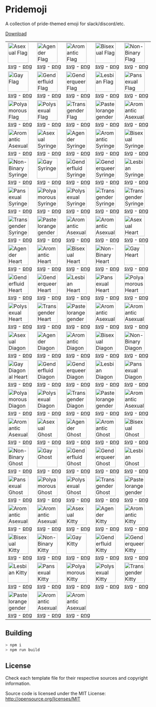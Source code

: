Pridemoji
=========

A collection of pride-themed emoji for slack/discord/etc.

[Download](https://github.com/Tschrock/pridemoji/releases/latest/download/pridemoji.zip)

<!-- EMOJIGRID -->
| | | | | |
|-|-|-|-|-|
|<img src="https://pridemoji.cp3.es//png/ace-flag.png" height="64" title="Asexual Flag"/><br/> [svg](https://pridemoji.cp3.es//svg/ace-flag.svg) - [png](https://pridemoji.cp3.es//png/ace-flag.png)|<img src="https://pridemoji.cp3.es//png/agender-flag.png" height="64" title="Agender Flag"/><br/> [svg](https://pridemoji.cp3.es//svg/agender-flag.svg) - [png](https://pridemoji.cp3.es//png/agender-flag.png)|<img src="https://pridemoji.cp3.es//png/aro-flag.png" height="64" title="Aromantic Flag"/><br/> [svg](https://pridemoji.cp3.es//svg/aro-flag.svg) - [png](https://pridemoji.cp3.es//png/aro-flag.png)|<img src="https://pridemoji.cp3.es//png/bi-flag.png" height="64" title="Bisexual Flag"/><br/> [svg](https://pridemoji.cp3.es//svg/bi-flag.svg) - [png](https://pridemoji.cp3.es//png/bi-flag.png)|<img src="https://pridemoji.cp3.es//png/enby-flag.png" height="64" title="Non-Binary Flag"/><br/> [svg](https://pridemoji.cp3.es//svg/enby-flag.svg) - [png](https://pridemoji.cp3.es//png/enby-flag.png)|
|<img src="https://pridemoji.cp3.es//png/gay-flag.png" height="64" title="Gay Flag"/><br/> [svg](https://pridemoji.cp3.es//svg/gay-flag.svg) - [png](https://pridemoji.cp3.es//png/gay-flag.png)|<img src="https://pridemoji.cp3.es//png/fluid-flag.png" height="64" title="Genderfluid Flag"/><br/> [svg](https://pridemoji.cp3.es//svg/fluid-flag.svg) - [png](https://pridemoji.cp3.es//png/fluid-flag.png)|<img src="https://pridemoji.cp3.es//png/genderqueer-flag.png" height="64" title="Genderqueer Flag"/><br/> [svg](https://pridemoji.cp3.es//svg/genderqueer-flag.svg) - [png](https://pridemoji.cp3.es//png/genderqueer-flag.png)|<img src="https://pridemoji.cp3.es//png/lesbian-flag.png" height="64" title="Lesbian Flag"/><br/> [svg](https://pridemoji.cp3.es//svg/lesbian-flag.svg) - [png](https://pridemoji.cp3.es//png/lesbian-flag.png)|<img src="https://pridemoji.cp3.es//png/pan-flag.png" height="64" title="Pansexual Flag"/><br/> [svg](https://pridemoji.cp3.es//svg/pan-flag.svg) - [png](https://pridemoji.cp3.es//png/pan-flag.png)|
|<img src="https://pridemoji.cp3.es//png/polyamorous-flag.png" height="64" title="Polyamorous Flag"/><br/> [svg](https://pridemoji.cp3.es//svg/polyamorous-flag.svg) - [png](https://pridemoji.cp3.es//png/polyamorous-flag.png)|<img src="https://pridemoji.cp3.es//png/polysexual-flag.png" height="64" title="Polysexual Flag"/><br/> [svg](https://pridemoji.cp3.es//svg/polysexual-flag.svg) - [png](https://pridemoji.cp3.es//png/polysexual-flag.png)|<img src="https://pridemoji.cp3.es//png/trans-flag.png" height="64" title="Transgender Flag"/><br/> [svg](https://pridemoji.cp3.es//svg/trans-flag.svg) - [png](https://pridemoji.cp3.es//png/trans-flag.png)|<img src="https://pridemoji.cp3.es//png/pastelorangegender-flag.png" height="64" title="Pastelorangegender Flag"/><br/> [svg](https://pridemoji.cp3.es//svg/pastelorangegender-flag.svg) - [png](https://pridemoji.cp3.es//png/pastelorangegender-flag.png)|<img src="https://pridemoji.cp3.es//png/aroace-flag.png" height="64" title="Aromantic Asexual Flag"/><br/> [svg](https://pridemoji.cp3.es//svg/aroace-flag.svg) - [png](https://pridemoji.cp3.es//png/aroace-flag.png)|
|<img src="https://pridemoji.cp3.es//png/aroace-alt-flag.png" height="64" title="Aromantic Asexual Flag (Alt)"/><br/> [svg](https://pridemoji.cp3.es//svg/aroace-alt-flag.svg) - [png](https://pridemoji.cp3.es//png/aroace-alt-flag.png)|<img src="https://pridemoji.cp3.es//png/ace-syringe.png" height="64" title="Asexual Syringe"/><br/> [svg](https://pridemoji.cp3.es//svg/ace-syringe.svg) - [png](https://pridemoji.cp3.es//png/ace-syringe.png)|<img src="https://pridemoji.cp3.es//png/agender-syringe.png" height="64" title="Agender Syringe"/><br/> [svg](https://pridemoji.cp3.es//svg/agender-syringe.svg) - [png](https://pridemoji.cp3.es//png/agender-syringe.png)|<img src="https://pridemoji.cp3.es//png/aro-syringe.png" height="64" title="Aromantic Syringe"/><br/> [svg](https://pridemoji.cp3.es//svg/aro-syringe.svg) - [png](https://pridemoji.cp3.es//png/aro-syringe.png)|<img src="https://pridemoji.cp3.es//png/bi-syringe.png" height="64" title="Bisexual Syringe"/><br/> [svg](https://pridemoji.cp3.es//svg/bi-syringe.svg) - [png](https://pridemoji.cp3.es//png/bi-syringe.png)|
|<img src="https://pridemoji.cp3.es//png/enby-syringe.png" height="64" title="Non-Binary Syringe"/><br/> [svg](https://pridemoji.cp3.es//svg/enby-syringe.svg) - [png](https://pridemoji.cp3.es//png/enby-syringe.png)|<img src="https://pridemoji.cp3.es//png/gay-syringe.png" height="64" title="Gay Syringe"/><br/> [svg](https://pridemoji.cp3.es//svg/gay-syringe.svg) - [png](https://pridemoji.cp3.es//png/gay-syringe.png)|<img src="https://pridemoji.cp3.es//png/fluid-syringe.png" height="64" title="Genderfluid Syringe"/><br/> [svg](https://pridemoji.cp3.es//svg/fluid-syringe.svg) - [png](https://pridemoji.cp3.es//png/fluid-syringe.png)|<img src="https://pridemoji.cp3.es//png/genderqueer-syringe.png" height="64" title="Genderqueer Syringe"/><br/> [svg](https://pridemoji.cp3.es//svg/genderqueer-syringe.svg) - [png](https://pridemoji.cp3.es//png/genderqueer-syringe.png)|<img src="https://pridemoji.cp3.es//png/lesbian-syringe.png" height="64" title="Lesbian Syringe"/><br/> [svg](https://pridemoji.cp3.es//svg/lesbian-syringe.svg) - [png](https://pridemoji.cp3.es//png/lesbian-syringe.png)|
|<img src="https://pridemoji.cp3.es//png/pan-syringe.png" height="64" title="Pansexual Syringe"/><br/> [svg](https://pridemoji.cp3.es//svg/pan-syringe.svg) - [png](https://pridemoji.cp3.es//png/pan-syringe.png)|<img src="https://pridemoji.cp3.es//png/polyamorous-syringe.png" height="64" title="Polyamorous Syringe"/><br/> [svg](https://pridemoji.cp3.es//svg/polyamorous-syringe.svg) - [png](https://pridemoji.cp3.es//png/polyamorous-syringe.png)|<img src="https://pridemoji.cp3.es//png/polysexual-syringe.png" height="64" title="Polysexual Syringe"/><br/> [svg](https://pridemoji.cp3.es//svg/polysexual-syringe.svg) - [png](https://pridemoji.cp3.es//png/polysexual-syringe.png)|<img src="https://pridemoji.cp3.es//png/trans-syringe.png" height="64" title="Transgender Syringe"/><br/> [svg](https://pridemoji.cp3.es//svg/trans-syringe.svg) - [png](https://pridemoji.cp3.es//png/trans-syringe.png)|<img src="https://pridemoji.cp3.es//png/trans-blue-syringe.png" height="64" title="Transgender Syringe (Blue)"/><br/> [svg](https://pridemoji.cp3.es//svg/trans-blue-syringe.svg) - [png](https://pridemoji.cp3.es//png/trans-blue-syringe.png)|
|<img src="https://pridemoji.cp3.es//png/trans-pink-syringe.png" height="64" title="Transgender Syringe (Pink)"/><br/> [svg](https://pridemoji.cp3.es//svg/trans-pink-syringe.svg) - [png](https://pridemoji.cp3.es//png/trans-pink-syringe.png)|<img src="https://pridemoji.cp3.es//png/pastelorangegender-syringe.png" height="64" title="Pastelorangegender Syringe"/><br/> [svg](https://pridemoji.cp3.es//svg/pastelorangegender-syringe.svg) - [png](https://pridemoji.cp3.es//png/pastelorangegender-syringe.png)|<img src="https://pridemoji.cp3.es//png/aroace-syringe.png" height="64" title="Aromantic Asexual Syringe"/><br/> [svg](https://pridemoji.cp3.es//svg/aroace-syringe.svg) - [png](https://pridemoji.cp3.es//png/aroace-syringe.png)|<img src="https://pridemoji.cp3.es//png/aroace-alt-syringe.png" height="64" title="Aromantic Asexual Syringe (Alt)"/><br/> [svg](https://pridemoji.cp3.es//svg/aroace-alt-syringe.svg) - [png](https://pridemoji.cp3.es//png/aroace-alt-syringe.png)|<img src="https://pridemoji.cp3.es//png/ace-heart.png" height="64" title="Asexual Heart"/><br/> [svg](https://pridemoji.cp3.es//svg/ace-heart.svg) - [png](https://pridemoji.cp3.es//png/ace-heart.png)|
|<img src="https://pridemoji.cp3.es//png/agender-heart.png" height="64" title="Agender Heart"/><br/> [svg](https://pridemoji.cp3.es//svg/agender-heart.svg) - [png](https://pridemoji.cp3.es//png/agender-heart.png)|<img src="https://pridemoji.cp3.es//png/aro-heart.png" height="64" title="Aromantic Heart"/><br/> [svg](https://pridemoji.cp3.es//svg/aro-heart.svg) - [png](https://pridemoji.cp3.es//png/aro-heart.png)|<img src="https://pridemoji.cp3.es//png/bi-heart.png" height="64" title="Bisexual Heart"/><br/> [svg](https://pridemoji.cp3.es//svg/bi-heart.svg) - [png](https://pridemoji.cp3.es//png/bi-heart.png)|<img src="https://pridemoji.cp3.es//png/enby-heart.png" height="64" title="Non-Binary Heart"/><br/> [svg](https://pridemoji.cp3.es//svg/enby-heart.svg) - [png](https://pridemoji.cp3.es//png/enby-heart.png)|<img src="https://pridemoji.cp3.es//png/gay-heart.png" height="64" title="Gay Heart"/><br/> [svg](https://pridemoji.cp3.es//svg/gay-heart.svg) - [png](https://pridemoji.cp3.es//png/gay-heart.png)|
|<img src="https://pridemoji.cp3.es//png/fluid-heart.png" height="64" title="Genderfluid Heart"/><br/> [svg](https://pridemoji.cp3.es//svg/fluid-heart.svg) - [png](https://pridemoji.cp3.es//png/fluid-heart.png)|<img src="https://pridemoji.cp3.es//png/genderqueer-heart.png" height="64" title="Genderqueer Heart"/><br/> [svg](https://pridemoji.cp3.es//svg/genderqueer-heart.svg) - [png](https://pridemoji.cp3.es//png/genderqueer-heart.png)|<img src="https://pridemoji.cp3.es//png/lesbian-heart.png" height="64" title="Lesbian Heart"/><br/> [svg](https://pridemoji.cp3.es//svg/lesbian-heart.svg) - [png](https://pridemoji.cp3.es//png/lesbian-heart.png)|<img src="https://pridemoji.cp3.es//png/pan-heart.png" height="64" title="Pansexual Heart"/><br/> [svg](https://pridemoji.cp3.es//svg/pan-heart.svg) - [png](https://pridemoji.cp3.es//png/pan-heart.png)|<img src="https://pridemoji.cp3.es//png/polyamorous-heart.png" height="64" title="Polyamorous Heart"/><br/> [svg](https://pridemoji.cp3.es//svg/polyamorous-heart.svg) - [png](https://pridemoji.cp3.es//png/polyamorous-heart.png)|
|<img src="https://pridemoji.cp3.es//png/polysexual-heart.png" height="64" title="Polysexual Heart"/><br/> [svg](https://pridemoji.cp3.es//svg/polysexual-heart.svg) - [png](https://pridemoji.cp3.es//png/polysexual-heart.png)|<img src="https://pridemoji.cp3.es//png/trans-heart.png" height="64" title="Transgender Heart"/><br/> [svg](https://pridemoji.cp3.es//svg/trans-heart.svg) - [png](https://pridemoji.cp3.es//png/trans-heart.png)|<img src="https://pridemoji.cp3.es//png/pastelorangegender-heart.png" height="64" title="Pastelorangegender Heart"/><br/> [svg](https://pridemoji.cp3.es//svg/pastelorangegender-heart.svg) - [png](https://pridemoji.cp3.es//png/pastelorangegender-heart.png)|<img src="https://pridemoji.cp3.es//png/aroace-heart.png" height="64" title="Aromantic Asexual Heart"/><br/> [svg](https://pridemoji.cp3.es//svg/aroace-heart.svg) - [png](https://pridemoji.cp3.es//png/aroace-heart.png)|<img src="https://pridemoji.cp3.es//png/aroace-alt-heart.png" height="64" title="Aromantic Asexual Heart (Alt)"/><br/> [svg](https://pridemoji.cp3.es//svg/aroace-alt-heart.svg) - [png](https://pridemoji.cp3.es//png/aroace-alt-heart.png)|
|<img src="https://pridemoji.cp3.es//png/ace-heart-d.png" height="64" title="Asexual Diagonal Heart"/><br/> [svg](https://pridemoji.cp3.es//svg/ace-heart-d.svg) - [png](https://pridemoji.cp3.es//png/ace-heart-d.png)|<img src="https://pridemoji.cp3.es//png/agender-heart-d.png" height="64" title="Agender Diagonal Heart"/><br/> [svg](https://pridemoji.cp3.es//svg/agender-heart-d.svg) - [png](https://pridemoji.cp3.es//png/agender-heart-d.png)|<img src="https://pridemoji.cp3.es//png/aro-heart-d.png" height="64" title="Aromantic Diagonal Heart"/><br/> [svg](https://pridemoji.cp3.es//svg/aro-heart-d.svg) - [png](https://pridemoji.cp3.es//png/aro-heart-d.png)|<img src="https://pridemoji.cp3.es//png/bi-heart-d.png" height="64" title="Bisexual Diagonal Heart"/><br/> [svg](https://pridemoji.cp3.es//svg/bi-heart-d.svg) - [png](https://pridemoji.cp3.es//png/bi-heart-d.png)|<img src="https://pridemoji.cp3.es//png/enby-heart-d.png" height="64" title="Non-Binary Diagonal Heart"/><br/> [svg](https://pridemoji.cp3.es//svg/enby-heart-d.svg) - [png](https://pridemoji.cp3.es//png/enby-heart-d.png)|
|<img src="https://pridemoji.cp3.es//png/gay-heart-d.png" height="64" title="Gay Diagonal Heart"/><br/> [svg](https://pridemoji.cp3.es//svg/gay-heart-d.svg) - [png](https://pridemoji.cp3.es//png/gay-heart-d.png)|<img src="https://pridemoji.cp3.es//png/fluid-heart-d.png" height="64" title="Genderfluid Diagonal Heart"/><br/> [svg](https://pridemoji.cp3.es//svg/fluid-heart-d.svg) - [png](https://pridemoji.cp3.es//png/fluid-heart-d.png)|<img src="https://pridemoji.cp3.es//png/genderqueer-heart-d.png" height="64" title="Genderqueer Diagonal Heart"/><br/> [svg](https://pridemoji.cp3.es//svg/genderqueer-heart-d.svg) - [png](https://pridemoji.cp3.es//png/genderqueer-heart-d.png)|<img src="https://pridemoji.cp3.es//png/lesbian-heart-d.png" height="64" title="Lesbian Diagonal Heart"/><br/> [svg](https://pridemoji.cp3.es//svg/lesbian-heart-d.svg) - [png](https://pridemoji.cp3.es//png/lesbian-heart-d.png)|<img src="https://pridemoji.cp3.es//png/pan-heart-d.png" height="64" title="Pansexual Diagonal Heart"/><br/> [svg](https://pridemoji.cp3.es//svg/pan-heart-d.svg) - [png](https://pridemoji.cp3.es//png/pan-heart-d.png)|
|<img src="https://pridemoji.cp3.es//png/polyamorous-heart-d.png" height="64" title="Polyamorous Diagonal Heart"/><br/> [svg](https://pridemoji.cp3.es//svg/polyamorous-heart-d.svg) - [png](https://pridemoji.cp3.es//png/polyamorous-heart-d.png)|<img src="https://pridemoji.cp3.es//png/polysexual-heart-d.png" height="64" title="Polysexual Diagonal Heart"/><br/> [svg](https://pridemoji.cp3.es//svg/polysexual-heart-d.svg) - [png](https://pridemoji.cp3.es//png/polysexual-heart-d.png)|<img src="https://pridemoji.cp3.es//png/trans-heart-d.png" height="64" title="Transgender Diagonal Heart"/><br/> [svg](https://pridemoji.cp3.es//svg/trans-heart-d.svg) - [png](https://pridemoji.cp3.es//png/trans-heart-d.png)|<img src="https://pridemoji.cp3.es//png/pastelorangegender-heart-d.png" height="64" title="Pastelorangegender Diagonal Heart"/><br/> [svg](https://pridemoji.cp3.es//svg/pastelorangegender-heart-d.svg) - [png](https://pridemoji.cp3.es//png/pastelorangegender-heart-d.png)|<img src="https://pridemoji.cp3.es//png/aroace-heart-d.png" height="64" title="Aromantic Asexual Diagonal Heart"/><br/> [svg](https://pridemoji.cp3.es//svg/aroace-heart-d.svg) - [png](https://pridemoji.cp3.es//png/aroace-heart-d.png)|
|<img src="https://pridemoji.cp3.es//png/aroace-alt-heart-d.png" height="64" title="Aromantic Asexual Diagonal Heart (Alt)"/><br/> [svg](https://pridemoji.cp3.es//svg/aroace-alt-heart-d.svg) - [png](https://pridemoji.cp3.es//png/aroace-alt-heart-d.png)|<img src="https://pridemoji.cp3.es//png/ace-ghost.png" height="64" title="Asexual Ghost"/><br/> [svg](https://pridemoji.cp3.es//svg/ace-ghost.svg) - [png](https://pridemoji.cp3.es//png/ace-ghost.png)|<img src="https://pridemoji.cp3.es//png/agender-ghost.png" height="64" title="Agender Ghost"/><br/> [svg](https://pridemoji.cp3.es//svg/agender-ghost.svg) - [png](https://pridemoji.cp3.es//png/agender-ghost.png)|<img src="https://pridemoji.cp3.es//png/aro-ghost.png" height="64" title="Aromantic Ghost"/><br/> [svg](https://pridemoji.cp3.es//svg/aro-ghost.svg) - [png](https://pridemoji.cp3.es//png/aro-ghost.png)|<img src="https://pridemoji.cp3.es//png/bi-ghost.png" height="64" title="Bisexual Ghost"/><br/> [svg](https://pridemoji.cp3.es//svg/bi-ghost.svg) - [png](https://pridemoji.cp3.es//png/bi-ghost.png)|
|<img src="https://pridemoji.cp3.es//png/enby-ghost.png" height="64" title="Non-Binary Ghost"/><br/> [svg](https://pridemoji.cp3.es//svg/enby-ghost.svg) - [png](https://pridemoji.cp3.es//png/enby-ghost.png)|<img src="https://pridemoji.cp3.es//png/gay-ghost.png" height="64" title="Gay Ghost"/><br/> [svg](https://pridemoji.cp3.es//svg/gay-ghost.svg) - [png](https://pridemoji.cp3.es//png/gay-ghost.png)|<img src="https://pridemoji.cp3.es//png/fluid-ghost.png" height="64" title="Genderfluid Ghost"/><br/> [svg](https://pridemoji.cp3.es//svg/fluid-ghost.svg) - [png](https://pridemoji.cp3.es//png/fluid-ghost.png)|<img src="https://pridemoji.cp3.es//png/genderqueer-ghost.png" height="64" title="Genderqueer Ghost"/><br/> [svg](https://pridemoji.cp3.es//svg/genderqueer-ghost.svg) - [png](https://pridemoji.cp3.es//png/genderqueer-ghost.png)|<img src="https://pridemoji.cp3.es//png/lesbian-ghost.png" height="64" title="Lesbian Ghost"/><br/> [svg](https://pridemoji.cp3.es//svg/lesbian-ghost.svg) - [png](https://pridemoji.cp3.es//png/lesbian-ghost.png)|
|<img src="https://pridemoji.cp3.es//png/pan-ghost.png" height="64" title="Pansexual Ghost"/><br/> [svg](https://pridemoji.cp3.es//svg/pan-ghost.svg) - [png](https://pridemoji.cp3.es//png/pan-ghost.png)|<img src="https://pridemoji.cp3.es//png/polyamorous-ghost.png" height="64" title="Polyamorous Ghost"/><br/> [svg](https://pridemoji.cp3.es//svg/polyamorous-ghost.svg) - [png](https://pridemoji.cp3.es//png/polyamorous-ghost.png)|<img src="https://pridemoji.cp3.es//png/polysexual-ghost.png" height="64" title="Polysexual Ghost"/><br/> [svg](https://pridemoji.cp3.es//svg/polysexual-ghost.svg) - [png](https://pridemoji.cp3.es//png/polysexual-ghost.png)|<img src="https://pridemoji.cp3.es//png/trans-ghost.png" height="64" title="Transgender Ghost"/><br/> [svg](https://pridemoji.cp3.es//svg/trans-ghost.svg) - [png](https://pridemoji.cp3.es//png/trans-ghost.png)|<img src="https://pridemoji.cp3.es//png/pastelorangegender-ghost.png" height="64" title="Pastelorangegender Ghost"/><br/> [svg](https://pridemoji.cp3.es//svg/pastelorangegender-ghost.svg) - [png](https://pridemoji.cp3.es//png/pastelorangegender-ghost.png)|
|<img src="https://pridemoji.cp3.es//png/aroace-ghost.png" height="64" title="Aromantic Asexual Ghost"/><br/> [svg](https://pridemoji.cp3.es//svg/aroace-ghost.svg) - [png](https://pridemoji.cp3.es//png/aroace-ghost.png)|<img src="https://pridemoji.cp3.es//png/aroace-alt-ghost.png" height="64" title="Aromantic Asexual Ghost (Alt)"/><br/> [svg](https://pridemoji.cp3.es//svg/aroace-alt-ghost.svg) - [png](https://pridemoji.cp3.es//png/aroace-alt-ghost.png)|<img src="https://pridemoji.cp3.es//png/ace-cat.png" height="64" title="Asexual Kitty"/><br/> [svg](https://pridemoji.cp3.es//svg/ace-cat.svg) - [png](https://pridemoji.cp3.es//png/ace-cat.png)|<img src="https://pridemoji.cp3.es//png/agender-cat.png" height="64" title="Agender Kitty"/><br/> [svg](https://pridemoji.cp3.es//svg/agender-cat.svg) - [png](https://pridemoji.cp3.es//png/agender-cat.png)|<img src="https://pridemoji.cp3.es//png/aro-cat.png" height="64" title="Aromantic Kitty"/><br/> [svg](https://pridemoji.cp3.es//svg/aro-cat.svg) - [png](https://pridemoji.cp3.es//png/aro-cat.png)|
|<img src="https://pridemoji.cp3.es//png/bi-cat.png" height="64" title="Bisexual Kitty"/><br/> [svg](https://pridemoji.cp3.es//svg/bi-cat.svg) - [png](https://pridemoji.cp3.es//png/bi-cat.png)|<img src="https://pridemoji.cp3.es//png/enby-cat.png" height="64" title="Non-Binary Kitty"/><br/> [svg](https://pridemoji.cp3.es//svg/enby-cat.svg) - [png](https://pridemoji.cp3.es//png/enby-cat.png)|<img src="https://pridemoji.cp3.es//png/gay-cat.png" height="64" title="Gay Kitty"/><br/> [svg](https://pridemoji.cp3.es//svg/gay-cat.svg) - [png](https://pridemoji.cp3.es//png/gay-cat.png)|<img src="https://pridemoji.cp3.es//png/fluid-cat.png" height="64" title="Genderfluid Kitty"/><br/> [svg](https://pridemoji.cp3.es//svg/fluid-cat.svg) - [png](https://pridemoji.cp3.es//png/fluid-cat.png)|<img src="https://pridemoji.cp3.es//png/genderqueer-cat.png" height="64" title="Genderqueer Kitty"/><br/> [svg](https://pridemoji.cp3.es//svg/genderqueer-cat.svg) - [png](https://pridemoji.cp3.es//png/genderqueer-cat.png)|
|<img src="https://pridemoji.cp3.es//png/lesbian-cat.png" height="64" title="Lesbian Kitty"/><br/> [svg](https://pridemoji.cp3.es//svg/lesbian-cat.svg) - [png](https://pridemoji.cp3.es//png/lesbian-cat.png)|<img src="https://pridemoji.cp3.es//png/pan-cat.png" height="64" title="Pansexual Kitty"/><br/> [svg](https://pridemoji.cp3.es//svg/pan-cat.svg) - [png](https://pridemoji.cp3.es//png/pan-cat.png)|<img src="https://pridemoji.cp3.es//png/polyamorous-cat.png" height="64" title="Polyamorous Kitty"/><br/> [svg](https://pridemoji.cp3.es//svg/polyamorous-cat.svg) - [png](https://pridemoji.cp3.es//png/polyamorous-cat.png)|<img src="https://pridemoji.cp3.es//png/polysexual-cat.png" height="64" title="Polysexual Kitty"/><br/> [svg](https://pridemoji.cp3.es//svg/polysexual-cat.svg) - [png](https://pridemoji.cp3.es//png/polysexual-cat.png)|<img src="https://pridemoji.cp3.es//png/trans-cat.png" height="64" title="Transgender Kitty"/><br/> [svg](https://pridemoji.cp3.es//svg/trans-cat.svg) - [png](https://pridemoji.cp3.es//png/trans-cat.png)|
|<img src="https://pridemoji.cp3.es//png/pastelorangegender-cat.png" height="64" title="Pastelorangegender Kitty"/><br/> [svg](https://pridemoji.cp3.es//svg/pastelorangegender-cat.svg) - [png](https://pridemoji.cp3.es//png/pastelorangegender-cat.png)|<img src="https://pridemoji.cp3.es//png/aroace-cat.png" height="64" title="Aromantic Asexual Kitty"/><br/> [svg](https://pridemoji.cp3.es//svg/aroace-cat.svg) - [png](https://pridemoji.cp3.es//png/aroace-cat.png)|<img src="https://pridemoji.cp3.es//png/aroace-alt-cat.png" height="64" title="Aromantic Asexual Kitty (Alt)"/><br/> [svg](https://pridemoji.cp3.es//svg/aroace-alt-cat.svg) - [png](https://pridemoji.cp3.es//png/aroace-alt-cat.png)|
<!-- ENDEMOJIGRID -->

## Building

```sh
> npm i
> npm run build
```

## License

Check each template file for their respective sources and copyright information.

Source code is licensed under the MIT License: http://opensource.org/licenses/MIT
